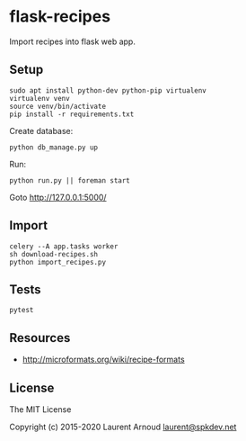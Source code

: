 # flask-recipes

Import recipes into flask web app.

## Setup

```
sudo apt install python-dev python-pip virtualenv
virtualenv venv
source venv/bin/activate
pip install -r requirements.txt
```

Create database:

```
python db_manage.py up
```

Run:

```
python run.py || foreman start
```

Goto http://127.0.0.1:5000/

## Import

```
celery --A app.tasks worker
sh download-recipes.sh
python import_recipes.py
```

## Tests

```
pytest
```

## Resources

* http://microformats.org/wiki/recipe-formats

## License

The MIT License

Copyright (c) 2015-2020 Laurent Arnoud <laurent@spkdev.net>
